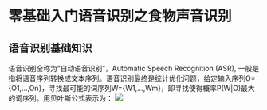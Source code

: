 # 零基础入门语音识别之食物声音识别

## 语音识别基础知识
语音识别全称为“自动语音识别”，Automatic Speech Recognition (ASR), 一般是指将语音序列转换成文本序列。语音识别最终是统计优化问题，给定输入序列O={O1,...,On}，寻找最可能的词序列W={W1,...,Wm}，即寻找使得概率P(W|O)最大的词序列。用贝叶斯公式表示为：
![](https://latex.codecogs.com/gif.latex?\dpi{400}\alpha&space;+&space;\frac{2\beta}{\gamma})

